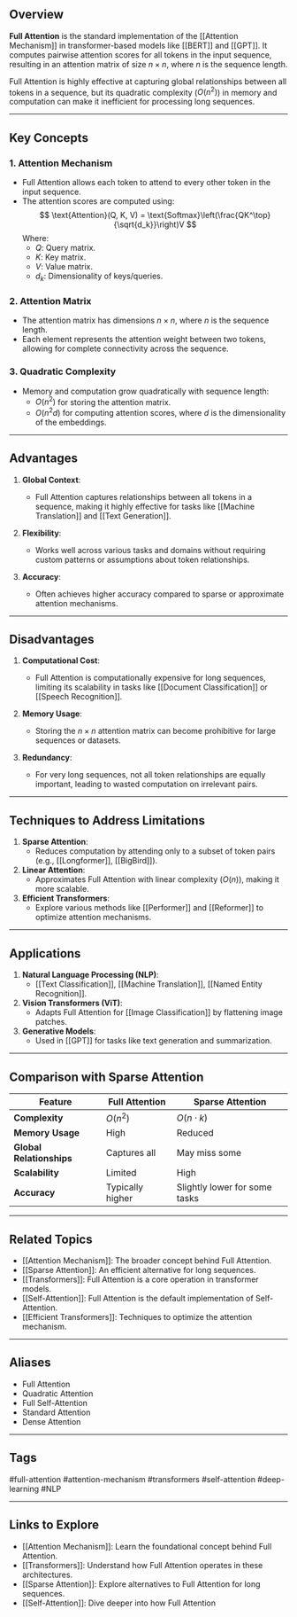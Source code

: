 ## Overview
**Full Attention** is the standard implementation of the [[Attention Mechanism]] in transformer-based models like [[BERT]] and [[GPT]]. It computes pairwise attention scores for all tokens in the input sequence, resulting in an attention matrix of size $n \times n$, where $n$ is the sequence length.

Full Attention is highly effective at capturing global relationships between all tokens in a sequence, but its quadratic complexity ($O(n^2)$) in memory and computation can make it inefficient for processing long sequences.

---

## Key Concepts

### **1. Attention Mechanism**
- Full Attention allows each token to attend to every other token in the input sequence.
- The attention scores are computed using:
  $$
  \text{Attention}(Q, K, V) = \text{Softmax}\left(\frac{QK^\top}{\sqrt{d_k}}\right)V
  $$
  Where:
  - $Q$: Query matrix.
  - $K$: Key matrix.
  - $V$: Value matrix.
  - $d_k$: Dimensionality of keys/queries.

### **2. Attention Matrix**
- The attention matrix has dimensions $n \times n$, where $n$ is the sequence length.
- Each element represents the attention weight between two tokens, allowing for complete connectivity across the sequence.

### **3. Quadratic Complexity**
- Memory and computation grow quadratically with sequence length:
  - $O(n^2)$ for storing the attention matrix.
  - $O(n^2d)$ for computing attention scores, where $d$ is the dimensionality of the embeddings.

---

## Advantages

1. **Global Context**:
   - Full Attention captures relationships between all tokens in a sequence, making it highly effective for tasks like [[Machine Translation]] and [[Text Generation]].

2. **Flexibility**:
   - Works well across various tasks and domains without requiring custom patterns or assumptions about token relationships.

3. **Accuracy**:
   - Often achieves higher accuracy compared to sparse or approximate attention mechanisms.

---

## Disadvantages

1. **Computational Cost**:
   - Full Attention is computationally expensive for long sequences, limiting its scalability in tasks like [[Document Classification]] or [[Speech Recognition]].

2. **Memory Usage**:
   - Storing the $n \times n$ attention matrix can become prohibitive for large sequences or datasets.

3. **Redundancy**:
   - For very long sequences, not all token relationships are equally important, leading to wasted computation on irrelevant pairs.

---

## Techniques to Address Limitations

1. **Sparse Attention**:
   - Reduces computation by attending only to a subset of token pairs (e.g., [[Longformer]], [[BigBird]]).
2. **Linear Attention**:
   - Approximates Full Attention with linear complexity ($O(n)$), making it more scalable.
3. **Efficient Transformers**:
   - Explore various methods like [[Performer]] and [[Reformer]] to optimize attention mechanisms.

---

## Applications

1. **Natural Language Processing (NLP)**:
   - [[Text Classification]], [[Machine Translation]], [[Named Entity Recognition]].
2. **Vision Transformers (ViT)**:
   - Adapts Full Attention for [[Image Classification]] by flattening image patches.
3. **Generative Models**:
   - Used in [[GPT]] for tasks like text generation and summarization.

---

## Comparison with Sparse Attention

| Feature               | Full Attention                     | Sparse Attention                   |
|-----------------------|-------------------------------------|-------------------------------------|
| **Complexity**        | $O(n^2)$                           | $O(n \cdot k)$                     |
| **Memory Usage**      | High                               | Reduced                            |
| **Global Relationships** | Captures all                    | May miss some                      |
| **Scalability**       | Limited                            | High                               |
| **Accuracy**          | Typically higher                   | Slightly lower for some tasks      |

---

## Related Topics

- [[Attention Mechanism]]: The broader concept behind Full Attention.
- [[Sparse Attention]]: An efficient alternative for long sequences.
- [[Transformers]]: Full Attention is a core operation in transformer models.
- [[Self-Attention]]: Full Attention is the default implementation of Self-Attention.
- [[Efficient Transformers]]: Techniques to optimize the attention mechanism.

---

## Aliases
- Full Attention
- Quadratic Attention
- Full Self-Attention
- Standard Attention
- Dense Attention

---

## Tags
#full-attention #attention-mechanism #transformers #self-attention #deep-learning #NLP

---

## Links to Explore
- [[Attention Mechanism]]: Learn the foundational concept behind Full Attention.
- [[Transformers]]: Understand how Full Attention operates in these architectures.
- [[Sparse Attention]]: Explore alternatives to Full Attention for long sequences.
- [[Self-Attention]]: Dive deeper into how Full Attention